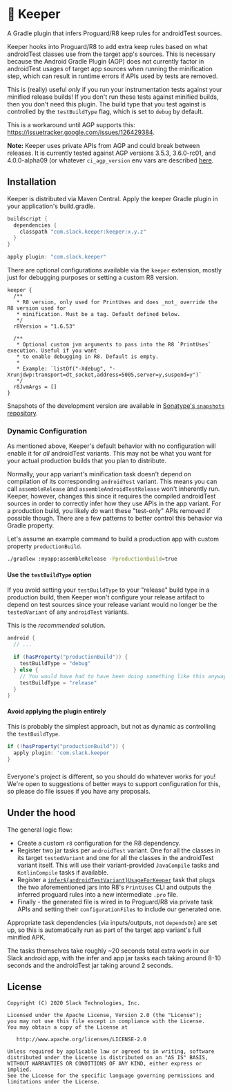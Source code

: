🥅 Keeper
========

A Gradle plugin that infers Proguard/R8 keep rules for androidTest sources.

Keeper hooks into Proguard/R8 to add extra keep rules based on what androidTest classes use from the
target app's sources. This is necessary because the Android Gradle Plugin (AGP) does not currently
factor in androidTest usages of target app sources when running the minification step, which can
result in runtime errors if APIs used by tests are removed.

This is (really) useful _only_ if you run your instrumentation tests against your minified release
builds! If you don't run these tests against minified builds, then you don't need this plugin. The
build type that you test against is controlled by the `testBuildType` flag,  which is set to
`debug` by default.

This is a workaround until AGP supports this: https://issuetracker.google.com/issues/126429384.

**Note:** Keeper uses private APIs from AGP and could break between releases. It is currently
tested against AGP versions 3.5.3, 3.6.0-rc01, and 4.0.0-alpha09 (or whatever `ci_agp_version` env
vars are described [here](https://github.com/slackhq/keeper/blob/master/.github/workflows/ci.yml).

## Installation

Keeper is distributed via Maven Central. Apply the keeper Gradle plugin in your application's
build.gradle.

```groovy
buildscript {
  dependencies {
    classpath "com.slack.keeper:keeper:x.y.z"
  }
}

apply plugin: "com.slack.keeper"
```

There are optional configurations available via the `keeper` extension, mostly just for debugging
purposes or setting a custom R8 version.

```
keeper {
  /**
   * R8 version, only used for PrintUses and does _not_ override the R8 version used for
   * minification. Must be a tag. Default defined below.
   */
  r8Version = "1.6.53"

  /**
   * Optional custom jvm arguments to pass into the R8 `PrintUses` execution. Useful if you want
   * to enable debugging in R8. Default is empty.
   *
   * Example: `listOf("-Xdebug", "-Xrunjdwp:transport=dt_socket,address=5005,server=y,suspend=y")`
   */
  r8JvmArgs = []
}
```

Snapshots of the development version are available in [Sonatype's `snapshots` repository][snapshots].

### Dynamic Configuration

As mentioned above, Keeper's default behavior with no configuration will enable it for _all_
androidTest variants. This may not be what you want for your actual production builds that you plan
to distribute.

Normally, your app variant's minification task doesn't depend on compilation of its corresponding
`androidTest` variant. This means you can call `assembleRelease` and `assembleAndroidTestRelease`
 won't inherently run. Keeper, however, changes this since it requires the compiled androidTest
 sources in order to correctly infer how they use APIs in the app variant. For a production build,
you likely _do_ want these "test-only" APIs removed if possible though. There are a few patterns to
better control this behavior via Gradle property.

Let's assume an example command to build a production app with custom property `productionBuild`.

```bash
./gradlew :myapp:assembleRelease -PproductionBuild=true
```

#### Use the `testBuildType` option

If you avoid setting your `testBuildType` to your "release" build type in a production build, then
Keeper won't configure your release artifact to depend on test sources since your release variant
would no longer be the `testedVariant` of any `androidTest` variants.

This is the *recommended* solution.

```groovy
android {
  // ...

  if (hasProperty("productionBuild")) {
    testBuildType = "debug"
  } else {
    // You would have had to have been doing something like this anyway if you're using Keeper!
    testBuildType = "release"
  }
}
```

#### Avoid applying the plugin entirely

This is probably the simplest approach, but not as dynamic as controlling the `testBuildType`.

```groovy
if (!hasProperty("productionBuild")) {
  apply plugin: 'com.slack.keeper
}
```

### <your build here>

Everyone's project is different, so you should do whatever works for you! We're open to suggestions
of better ways to support configuration for this, so please do file issues if you have any proposals.

## Under the hood

The general logic flow:
- Create a custom `r8` configuration for the R8 dependency.
- Register two jar tasks per `androidTest` variant. One for all the classes in its target `testedVariant`
  and one for all the classes in the androidTest variant itself. This will use their variant-provided
  `JavaCompile` tasks and `KotlinCompile` tasks if available.
- Register a [`infer${androidTestVariant}UsageForKeeper`](https://github.com/slackhq/keeper/blob/master/keeper-gradle-plugin/src/main/kotlin/com/slack/keeper/InferAndroidTestKeepRules.kt)
  task that plugs the two aforementioned jars into R8's `PrintUses` CLI and outputs the inferred
  proguard rules into a new intermediate `.pro` file.
- Finally - the generated file is wired in to Proguard/R8 via private task APIs and setting their
  `configurationFiles` to include our generated one.

Appropriate task dependencies (via inputs/outputs, not `dependsOn`) are set up, so this is
automatically run as part of the target app variant's full minified APK.

The tasks themselves take roughly ~20 seconds total extra work in our Slack android app, with the
infer and app jar tasks each taking around 8-10 seconds and the androidTest jar taking around 2 seconds.

License
-------

    Copyright (C) 2020 Slack Technologies, Inc.

    Licensed under the Apache License, Version 2.0 (the "License");
    you may not use this file except in compliance with the License.
    You may obtain a copy of the License at

       http://www.apache.org/licenses/LICENSE-2.0

    Unless required by applicable law or agreed to in writing, software
    distributed under the License is distributed on an "AS IS" BASIS,
    WITHOUT WARRANTIES OR CONDITIONS OF ANY KIND, either express or implied.
    See the License for the specific language governing permissions and
    limitations under the License.

 [snapshots]: https://oss.sonatype.org/content/repositories/snapshots/